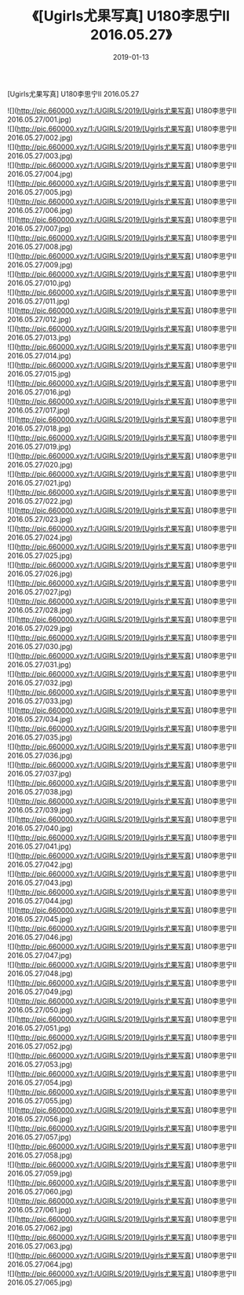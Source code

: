 ﻿---
layout: post
title:  《[Ugirls尤果写真] U180李思宁II 2016.05.27》
date:   2019-01-13
img: http://pic.660000.xyz/1:/UGIRLS/2019/[Ugirls尤果写真] U180李思宁II 2016.05.27/000.jpg
categories: [美女, 清纯, 唯美]
---

[Ugirls尤果写真] U180李思宁II 2016.05.27

 ![](http://pic.660000.xyz/1:/UGIRLS/2019/[Ugirls尤果写真] U180李思宁II 2016.05.27/001.jpg) <br>![](http://pic.660000.xyz/1:/UGIRLS/2019/[Ugirls尤果写真] U180李思宁II 2016.05.27/002.jpg) <br>![](http://pic.660000.xyz/1:/UGIRLS/2019/[Ugirls尤果写真] U180李思宁II 2016.05.27/003.jpg) <br>![](http://pic.660000.xyz/1:/UGIRLS/2019/[Ugirls尤果写真] U180李思宁II 2016.05.27/004.jpg) <br>![](http://pic.660000.xyz/1:/UGIRLS/2019/[Ugirls尤果写真] U180李思宁II 2016.05.27/005.jpg) <br>![](http://pic.660000.xyz/1:/UGIRLS/2019/[Ugirls尤果写真] U180李思宁II 2016.05.27/006.jpg) <br>![](http://pic.660000.xyz/1:/UGIRLS/2019/[Ugirls尤果写真] U180李思宁II 2016.05.27/007.jpg) <br>![](http://pic.660000.xyz/1:/UGIRLS/2019/[Ugirls尤果写真] U180李思宁II 2016.05.27/008.jpg) <br>![](http://pic.660000.xyz/1:/UGIRLS/2019/[Ugirls尤果写真] U180李思宁II 2016.05.27/009.jpg) <br>![](http://pic.660000.xyz/1:/UGIRLS/2019/[Ugirls尤果写真] U180李思宁II 2016.05.27/010.jpg) <br>![](http://pic.660000.xyz/1:/UGIRLS/2019/[Ugirls尤果写真] U180李思宁II 2016.05.27/011.jpg) <br>![](http://pic.660000.xyz/1:/UGIRLS/2019/[Ugirls尤果写真] U180李思宁II 2016.05.27/012.jpg) <br>![](http://pic.660000.xyz/1:/UGIRLS/2019/[Ugirls尤果写真] U180李思宁II 2016.05.27/013.jpg) <br>![](http://pic.660000.xyz/1:/UGIRLS/2019/[Ugirls尤果写真] U180李思宁II 2016.05.27/014.jpg) <br>![](http://pic.660000.xyz/1:/UGIRLS/2019/[Ugirls尤果写真] U180李思宁II 2016.05.27/015.jpg) <br>![](http://pic.660000.xyz/1:/UGIRLS/2019/[Ugirls尤果写真] U180李思宁II 2016.05.27/016.jpg) <br>![](http://pic.660000.xyz/1:/UGIRLS/2019/[Ugirls尤果写真] U180李思宁II 2016.05.27/017.jpg) <br>![](http://pic.660000.xyz/1:/UGIRLS/2019/[Ugirls尤果写真] U180李思宁II 2016.05.27/018.jpg) <br>![](http://pic.660000.xyz/1:/UGIRLS/2019/[Ugirls尤果写真] U180李思宁II 2016.05.27/019.jpg) <br>![](http://pic.660000.xyz/1:/UGIRLS/2019/[Ugirls尤果写真] U180李思宁II 2016.05.27/020.jpg) <br>![](http://pic.660000.xyz/1:/UGIRLS/2019/[Ugirls尤果写真] U180李思宁II 2016.05.27/021.jpg) <br>![](http://pic.660000.xyz/1:/UGIRLS/2019/[Ugirls尤果写真] U180李思宁II 2016.05.27/022.jpg) <br>![](http://pic.660000.xyz/1:/UGIRLS/2019/[Ugirls尤果写真] U180李思宁II 2016.05.27/023.jpg) <br>![](http://pic.660000.xyz/1:/UGIRLS/2019/[Ugirls尤果写真] U180李思宁II 2016.05.27/024.jpg) <br>![](http://pic.660000.xyz/1:/UGIRLS/2019/[Ugirls尤果写真] U180李思宁II 2016.05.27/025.jpg) <br>![](http://pic.660000.xyz/1:/UGIRLS/2019/[Ugirls尤果写真] U180李思宁II 2016.05.27/026.jpg) <br>![](http://pic.660000.xyz/1:/UGIRLS/2019/[Ugirls尤果写真] U180李思宁II 2016.05.27/027.jpg) <br>![](http://pic.660000.xyz/1:/UGIRLS/2019/[Ugirls尤果写真] U180李思宁II 2016.05.27/028.jpg) <br>![](http://pic.660000.xyz/1:/UGIRLS/2019/[Ugirls尤果写真] U180李思宁II 2016.05.27/029.jpg) <br>![](http://pic.660000.xyz/1:/UGIRLS/2019/[Ugirls尤果写真] U180李思宁II 2016.05.27/030.jpg) <br>![](http://pic.660000.xyz/1:/UGIRLS/2019/[Ugirls尤果写真] U180李思宁II 2016.05.27/031.jpg) <br>![](http://pic.660000.xyz/1:/UGIRLS/2019/[Ugirls尤果写真] U180李思宁II 2016.05.27/032.jpg) <br>![](http://pic.660000.xyz/1:/UGIRLS/2019/[Ugirls尤果写真] U180李思宁II 2016.05.27/033.jpg) <br>![](http://pic.660000.xyz/1:/UGIRLS/2019/[Ugirls尤果写真] U180李思宁II 2016.05.27/034.jpg) <br>![](http://pic.660000.xyz/1:/UGIRLS/2019/[Ugirls尤果写真] U180李思宁II 2016.05.27/035.jpg) <br>![](http://pic.660000.xyz/1:/UGIRLS/2019/[Ugirls尤果写真] U180李思宁II 2016.05.27/036.jpg) <br>![](http://pic.660000.xyz/1:/UGIRLS/2019/[Ugirls尤果写真] U180李思宁II 2016.05.27/037.jpg) <br>![](http://pic.660000.xyz/1:/UGIRLS/2019/[Ugirls尤果写真] U180李思宁II 2016.05.27/038.jpg) <br>![](http://pic.660000.xyz/1:/UGIRLS/2019/[Ugirls尤果写真] U180李思宁II 2016.05.27/039.jpg) <br>![](http://pic.660000.xyz/1:/UGIRLS/2019/[Ugirls尤果写真] U180李思宁II 2016.05.27/040.jpg) <br>![](http://pic.660000.xyz/1:/UGIRLS/2019/[Ugirls尤果写真] U180李思宁II 2016.05.27/041.jpg) <br>![](http://pic.660000.xyz/1:/UGIRLS/2019/[Ugirls尤果写真] U180李思宁II 2016.05.27/042.jpg) <br>![](http://pic.660000.xyz/1:/UGIRLS/2019/[Ugirls尤果写真] U180李思宁II 2016.05.27/043.jpg) <br>![](http://pic.660000.xyz/1:/UGIRLS/2019/[Ugirls尤果写真] U180李思宁II 2016.05.27/044.jpg) <br>![](http://pic.660000.xyz/1:/UGIRLS/2019/[Ugirls尤果写真] U180李思宁II 2016.05.27/045.jpg) <br>![](http://pic.660000.xyz/1:/UGIRLS/2019/[Ugirls尤果写真] U180李思宁II 2016.05.27/046.jpg) <br>![](http://pic.660000.xyz/1:/UGIRLS/2019/[Ugirls尤果写真] U180李思宁II 2016.05.27/047.jpg) <br>![](http://pic.660000.xyz/1:/UGIRLS/2019/[Ugirls尤果写真] U180李思宁II 2016.05.27/048.jpg) <br>![](http://pic.660000.xyz/1:/UGIRLS/2019/[Ugirls尤果写真] U180李思宁II 2016.05.27/049.jpg) <br>![](http://pic.660000.xyz/1:/UGIRLS/2019/[Ugirls尤果写真] U180李思宁II 2016.05.27/050.jpg) <br>![](http://pic.660000.xyz/1:/UGIRLS/2019/[Ugirls尤果写真] U180李思宁II 2016.05.27/051.jpg) <br>![](http://pic.660000.xyz/1:/UGIRLS/2019/[Ugirls尤果写真] U180李思宁II 2016.05.27/052.jpg) <br>![](http://pic.660000.xyz/1:/UGIRLS/2019/[Ugirls尤果写真] U180李思宁II 2016.05.27/053.jpg) <br>![](http://pic.660000.xyz/1:/UGIRLS/2019/[Ugirls尤果写真] U180李思宁II 2016.05.27/054.jpg) <br>![](http://pic.660000.xyz/1:/UGIRLS/2019/[Ugirls尤果写真] U180李思宁II 2016.05.27/055.jpg) <br>![](http://pic.660000.xyz/1:/UGIRLS/2019/[Ugirls尤果写真] U180李思宁II 2016.05.27/056.jpg) <br>![](http://pic.660000.xyz/1:/UGIRLS/2019/[Ugirls尤果写真] U180李思宁II 2016.05.27/057.jpg) <br>![](http://pic.660000.xyz/1:/UGIRLS/2019/[Ugirls尤果写真] U180李思宁II 2016.05.27/058.jpg) <br>![](http://pic.660000.xyz/1:/UGIRLS/2019/[Ugirls尤果写真] U180李思宁II 2016.05.27/059.jpg) <br>![](http://pic.660000.xyz/1:/UGIRLS/2019/[Ugirls尤果写真] U180李思宁II 2016.05.27/060.jpg) <br>![](http://pic.660000.xyz/1:/UGIRLS/2019/[Ugirls尤果写真] U180李思宁II 2016.05.27/061.jpg) <br>![](http://pic.660000.xyz/1:/UGIRLS/2019/[Ugirls尤果写真] U180李思宁II 2016.05.27/062.jpg) <br>![](http://pic.660000.xyz/1:/UGIRLS/2019/[Ugirls尤果写真] U180李思宁II 2016.05.27/063.jpg) <br>![](http://pic.660000.xyz/1:/UGIRLS/2019/[Ugirls尤果写真] U180李思宁II 2016.05.27/064.jpg) <br>![](http://pic.660000.xyz/1:/UGIRLS/2019/[Ugirls尤果写真] U180李思宁II 2016.05.27/065.jpg) <br>